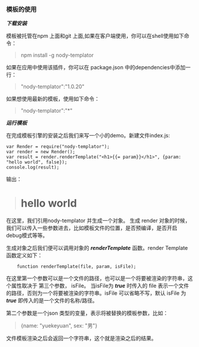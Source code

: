 ### 模板的使用
***下载安装***

模板被托管在npm 上面和git 上面,如果在客户端使用，你可以在shell使用如下命令：
>npm install -g nody-templator


如果在应用中使用该插件，你可以在 package.json 中的dependencies中添加一行：
>"nody-templator":"1.0.20"


如果想使用最新的模板，使用如下命令：
>"nody-templator":"*"


***运行模板***

在完成模板引擎的安装之后我们来写一个小的demo。新建文件index.js:

```
var Render = require("nody-templator");
var render = new Render();
var result = render.renderTemplate("<h1>{{= param}}</h1>", {param: "hello world", false});
console.log(result);
```

输出：

> <h1>hello world</h1>

在这里，我们引用nody-templator 并生成一个对象。
生成 render 对象的时候，我们可以传入一些参数进去，比如模板文件的位置，是否预编译，是否开启debug模式等等。

生成对象之后我们便可以调用对象的 ***renderTemplate*** 函数。render
Template函数定义如下：

```
    function renderTemplate(file, param, isFile);
```

在这里第一个参数可以是一个文件的路径，也可以是一个将要被渲染的字符串，这个属性取决于 第三个参数， isFile。
当isFile为 ***true*** 时传入的 file 表示一个文件的路径，否则为一个将要被渲染的字符串。isFile 可以省略不写，默认 isFile 为
***true*** 即传入的是一个文件的名称/路径。

第二个参数是一个json 类型的变量，表示将被替换的模板参数，比如：
> {name: "yuekeyuan", sex: "男"}

文件模板渲染之后会返回一个字符串，这个就是渲染之后的结果。


